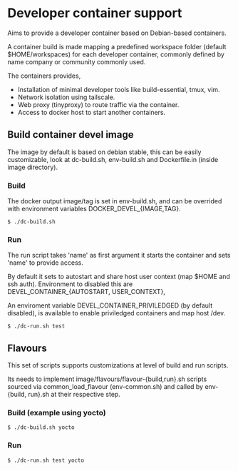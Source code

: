 # Developer container support

Aims to provide a developer container based on Debian-based containers.

A container build is made mapping a predefined workspace folder
(default $HOME/workspaces) for each developer container, commonly defined
by name company or community commonly used.

The containers provides,

- Installation of minimal developer tools like build-essential, tmux, vim.
- Network isolation using tailscale.
- Web proxy (tinyproxy) to route traffic via the container.
- Access to docker host to start another containers.

## Build container devel image

The image by default is based on debian stable, this can be easily customizable,
look at dc-build.sh, env-build.sh and Dockerfile.in (inside image directory).

### Build

The docker output image/tag is set in env-build.sh, and can be overrided with
environment variables DOCKER\_DEVEL\_{IMAGE,TAG}.

```
$ ./dc-build.sh
```

### Run

The run script takes 'name' as first argument it starts the container and sets 'name'
to provide access.

By default it sets to autostart and share host user context (map $HOME and ssh auth).
Environment to disabled this are DEVEL\_CONTAINER\_{AUTOSTART, USER\_CONTEXT},

An enviroment variable DEVEL\_CONTAINER\_PRIVILEDGED (by default disabled), is available to enable priviledged containers and map host /dev.


```
$ ./dc-run.sh test
```
## Flavours

This set of scripts supports customizations at level of build and run scripts.

Its needs to implement image/flavours/flavour-{build,run}.sh scripts sourced via
common\_load\_flavour (env-common.sh) and called by env-{build, run}.sh at
their respective step.

### Build (example using yocto)

```
$ ./dc-build.sh yocto
```

### Run


```
$ ./dc-run.sh test yocto
```
